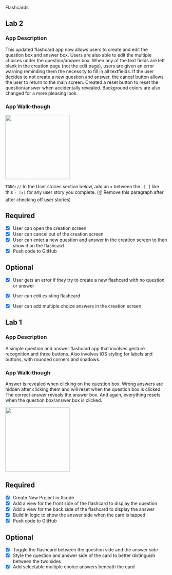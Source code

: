 Flashcards

## Lab 2

### App Description
This updated flashcard app now allows users to create and edit the question box and answer box. Users are also able to edit the multiple choices under the question/answer box. When any of the text fields are left blank in the creation page (not the edit page), users are given an error warning reminding them the necessity to fill in all textfields. If the user decides to not create a new question and answer, the cancel button allows the user to return to the main screen. Created a reset button to reset the question/answer when accidentally revealed. Background colors are also changed for a more pleasing look.

### App Walk-though

<img src="http://g.recordit.co/y2AxolqqIT.gif" width=200><br>

`TODO://` In the User stories section below, add an `x` between the `-[ ]` like this `- [x]` for any user story you complete. (☝️ Remove this paragraph after after checking off user stories)

## Required
- [x] User can open the creation screen
- [x] User can cancel out of the creation screen
- [x] User can enter a new question and answer in the creation screen to then show it on the flashcard
- [x] Push code to GitHub
## Optional
- [x] User gets an error if they try to create a new flashcard with no question or answer
- [x] User can edit existing flashcard
- [x] User can add multiple choice answers in the creation screen


## Lab 1

### App Description
A simple question and answer flashcard app that involves gesture recognition and three buttons. Also involves iOS styling for labels and buttons, with rounded corners and shadows.

### App Walk-though
Answer is revealed when clicking on the question box. Wrong answers are hidden after clicking them and will reset when the question box is clicked. The correct answer reveals the answer box. And again, everything resets when the question box/answer box is clicked.

<img src=http://g.recordit.co/8qllN3DOg7.gif width=200><br>



## Required
- [x] Create New Project in Xcode
- [x] Add a view for the front side of the flashcard to display the question
- [x] Add a view for the back side of the flashcard to display the answer
- [x] Build in logic to show the answer side when the card is tapped
- [x] Push code to GitHub
## Optional
- [x] Toggle the flashcard between the question side and the answer side
- [x] Style the question and answer side of the card to better distinguish between the two sides
- [x] Add selectable multiple choice answers beneath the card
